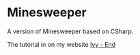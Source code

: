 # Minesweeper
A version of Minesweeper based on CSharp.

The tutorial in on my website [Ivy - End](http://www.ivy-end.com)
